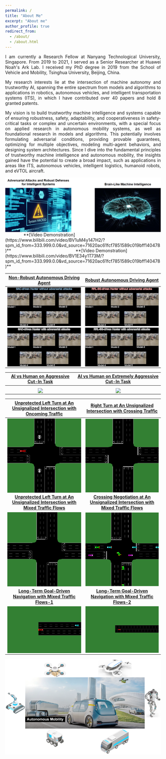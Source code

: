```yaml
---
permalink: /
title: "About Me"
excerpt: "About me"
author_profile: true
redirect_from: 
  - /about/
  - /about.html
---
```


<p align="justify">I am currently a Research Fellow at Nanyang Technological University, Singapore.
From 2019 to 2021, I served as a Senior Researcher at Huawei Noah's Ark Lab.
I received my PhD degree in 2019 from the School of Vehicle and Mobility, Tsinghua University, Beijing, China.</p>

<p align="justify">My research interests lie at the intersection of machine autonomy and trustworthy AI, spanning the entire spectrum from models and algorithms to applications in robotics, autonomous vehicles, and intelligent transportation systems (ITS), in which I have contributed over 40 papers and hold 8 granted patents.</p>

<p align="justify">My vision is to build trustworthy machine intelligence and systems capable of ensuring robustness, safety, adaptability, and cooperativeness in safety-critical tasks or complex and uncertain environments, with a special focus on applied research in autonomous mobility systems, as well as foundational research in models and algorithms. 
This potentially involves formulating adversarial conditions, providing provable guarantees, optimizing for multiple objectives, modeling multi-agent behaviors, and designing system architectures.
Since I dive into the fundamental principles of trustworthy machine intelligence and autonomous mobility, the insights gained have the potential to create a broad impact, such as applications in areas like ITS, autonomous vehicles, intelligent logistics, humanoid robots, and eVTOL aircraft. </p>

<img src="../images/my_AI.png" alt="Adversarial Attacks and Robust Defenses for Intelligent Systems & Brain-Like Machine Intelligence" title="Adversarial Attacks and Robust Defenses for Intelligent Systems & Brain-Like Machine Intelligence" align = "center">
&nbsp;&nbsp;&nbsp;&nbsp;&nbsp;&nbsp;&nbsp;&nbsp;&nbsp;&nbsp;&nbsp;&nbsp;&nbsp;&nbsp;&nbsp;**[Video Demonstration](https://www.bilibili.com/video/BV1uM4y147H2/?spm_id_from=333.999.0.0&vd_source=71620ac61fcf7851589c019bff140478)**
&nbsp;&nbsp;&nbsp;&nbsp;&nbsp;&nbsp;&nbsp;&nbsp;&nbsp;&nbsp;&nbsp;&nbsp;&nbsp;&nbsp;&nbsp;&nbsp;&nbsp;&nbsp;&nbsp;&nbsp;&nbsp;&nbsp;&nbsp;&nbsp;&nbsp;&nbsp;&nbsp;&nbsp;&nbsp;&nbsp;&nbsp;&nbsp;&nbsp;&nbsp;&nbsp;&nbsp;&nbsp;&nbsp;&nbsp;&nbsp;&nbsp;&nbsp;&nbsp;&nbsp;&nbsp;&nbsp;&nbsp;&nbsp;&nbsp;&nbsp;&nbsp;&nbsp;**[Video Demonstration](https://www.bilibili.com/video/BV1E34y1T73M/?spm_id_from=333.999.0.0&vd_source=71620ac61fcf7851589c019bff140478)**

|[Non-Robust Autonomous Driving Agent](https://www.researchgate.net/publication/375974081_Toward_Trustworthy_Decision-Making_for_Autonomous_Vehicles_A_Robust_Reinforcement_Learning_Approach_with_Safety_Guarantees)|[Robust Autonomous Driving Agent](https://www.researchgate.net/publication/375974081_Toward_Trustworthy_Decision-Making_for_Autonomous_Vehicles_A_Robust_Reinforcement_Learning_Approach_with_Safety_Guarantees)|
|:----------------------------:|:----------------------------:|
|<img src="../images/sac.gif" align="middle" width="485"/>|<img src="../images/my.gif" align="middle" width="485"/>|
|<img src="../images/sac_a.gif" align="middle" width="485"/>|<img src="../images/my_a.gif" align="middle" width="485"/>|

|[AI vs Human on Aggressive Cut-In Task](https://www.researchgate.net/publication/374522737_Fear-Neuro-Inspired_Reinforcement_Learning_for_Safe_Autonomous_Driving)|[AI vs Human on Extremely Aggressive Cut-In Task](https://www.researchgate.net/publication/374522737_Fear-Neuro-Inspired_Reinforcement_Learning_for_Safe_Autonomous_Driving)|
|:----------------------------:|:----------------------------:|
|<img src="../images/1.gif" align="middle" width="485"/>|<img src="../images/2.gif" align="middle" width="485"/>|

|[Unprotected Left Turn at An Unsignalized Intersection with Oncoming Trafﬁc](https://www.researchgate.net/publication/374522737_Fear-Neuro-Inspired_Reinforcement_Learning_for_Safe_Autonomous_Driving)|[Right Turn at An Unsignalized Intersection with Crossing Trafﬁc](https://www.researchgate.net/publication/374522737_Fear-Neuro-Inspired_Reinforcement_Learning_for_Safe_Autonomous_Driving)|
|:----------------------------:|:----------------------------:|
|<img src="../images/env-(a).gif" align="middle" width="300"/>|<img src="../images/env-(b).gif" align="middle" width="300"/>|
|**[Unprotected Left Turn at An Unsignalized Intersection with Mixed Trafﬁc Flows](https://www.researchgate.net/publication/374522737_Fear-Neuro-Inspired_Reinforcement_Learning_for_Safe_Autonomous_Driving)**|**[Crossing Negotiation at An Unsignalized Intersection with Mixed Trafﬁc Flows](https://www.researchgate.net/publication/374522737_Fear-Neuro-Inspired_Reinforcement_Learning_for_Safe_Autonomous_Driving)**|
|<img src="../images/env-(c).gif" align="middle" width="300"/>|<img src="../images/env-(d).gif" align="middle" width="300"/>|
|**[Long-Term Goal-Driven Navigation with Mixed Trafﬁc Flows-1](https://www.researchgate.net/publication/374522737_Fear-Neuro-Inspired_Reinforcement_Learning_for_Safe_Autonomous_Driving)**|**[Long-Term Goal-Driven Navigation with Mixed Trafﬁc Flows-2](https://www.researchgate.net/publication/374522737_Fear-Neuro-Inspired_Reinforcement_Learning_for_Safe_Autonomous_Driving)**|
|<img src="../images/env-(e)-1.gif" align="middle" width="485"/>|<img src="../images/env-(e)-2.gif" align="middle" width="485"/>|

<img src="../images/Autonomous-Mobility.png" alt="Autonomous Mobility" title="Autonomous Mobility" align = "center">


